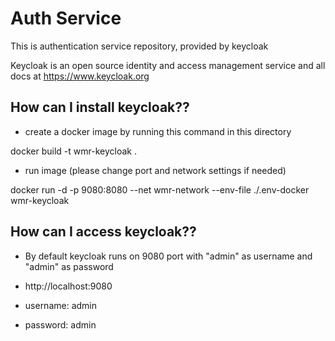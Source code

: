 # Auth Service #

This is authentication service repository, provided by keycloak

Keycloak is an open source identity and access management service and all docs at https://www.keycloak.org 

## How can I install keycloak?? ##

* create a docker image by running this command in this directory

docker build -t wmr-keycloak .

* run image (please change port and network settings if needed)

docker run -d -p 9080:8080 --net wmr-network --env-file ./.env-docker wmr-keycloak

## How can I access keycloak?? ##

* By default keycloak runs on 9080 port with "admin" as username and "admin" as password

* http://localhost:9080
* username: admin
* password: admin